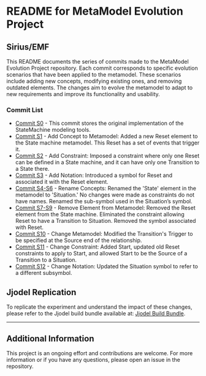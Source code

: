 # README for MetaModel Evolution Project

## Sirius/EMF

This README documents the series of commits made to the MetaModel Evolution Project repository. Each commit corresponds to specific evolution scenarios that have been applied to the metamodel. These scenarios include adding new concepts, modifying existing ones, and removing outdated elements. The changes aim to evolve the metamodel to adapt to new requirements and improve its functionality and usability.

### Commit List
- [Commit S0](https://github.com/MDEGroup/coevolution-impact-analysis/tree/7fffa200efbf1fe68012a25270176b2de2e4768a) - This commit stores the original implementation of the StateMachine modeling tools.
- [Commit S1](https://github.com/MDEGroup/coevolution-impact-analysis/tree/31a0f61511f404b81f1d6ad7b7cf15c4aaee489c) - Add Concept to Metamodel: Added a new Reset element to the State machine metamodel. This Reset has a set of events that trigger it.
- [Commit S2](https://github.com/MDEGroup/coevolution-impact-analysis/tree/b9f9d424151add89df09cb1ad67ebe39bfdbd732) - Add Constraint: Imposed a constraint where only one Reset can be defined in a State machine, and it can have only one Transition to a State there.
- [Commit S3](https://github.com/MDEGroup/coevolution-impact-analysis/tree/69f4ae3cd8b5fd80b0c7545f22432acf9ff60269) - Add Notation: Introduced a symbol for Reset and associated it with the Reset element.
- [Commit S4-S6](https://github.com/MDEGroup/coevolution-impact-analysis/tree/3728b6e924f57c16d8971f31d02f01327495e465) - Rename Concepts: Renamed the 'State' element in the metamodel to 'Situation.' No changes were made as constraints do not have names. Renamed the sub-symbol used in the Situation’s symbol.
- [Commit S7-S9](https://github.com/MDEGroup/coevolution-impact-analysis/tree/199eeeda9956374b475fc5b4cf04d0a26add99e0) - Remove Element from Metamodel: Removed the Reset element from the State machine. Eliminated the constraint allowing Reset to have a Transition to Situation. Removed the symbol associated with Reset.
- [Commit S10](https://github.com/MDEGroup/coevolution-impact-analysis/tree/5ac4d0999557d6eb94098badb4fe5684fb98d685) - Change Metamodel: Modified the Transition's Trigger to be specified at the Source end of the relationship.
- [Commit S11](https://github.com/MDEGroup/coevolution-impact-analysis/tree/bff1c9142a5be5215b5ff7caedb60c3933c474a2) - Change Constraint: Added Start, updated old Reset constraints to apply to Start, and allowed Start to be the Source of a Transition to a Situation.
- [Commit S12](https://github.com/MDEGroup/coevolution-impact-analysis/tree/f115b9189ebc0a23b692e06df2a64ae55518c24a) - Change Notation: Updated the Situation symbol to refer to a different subsymbol.

## Jjodel Replication

To replicate the experiment and understand the impact of these changes, please refer to the Jjodel build bundle available at: [Jjodel Build Bundle](https://mdegroup.github.io/coevolution-impact-analysis/).

---

## Additional Information

This project is an ongoing effort and contributions are welcome. For more information or if you have any questions, please open an issue in the repository.
